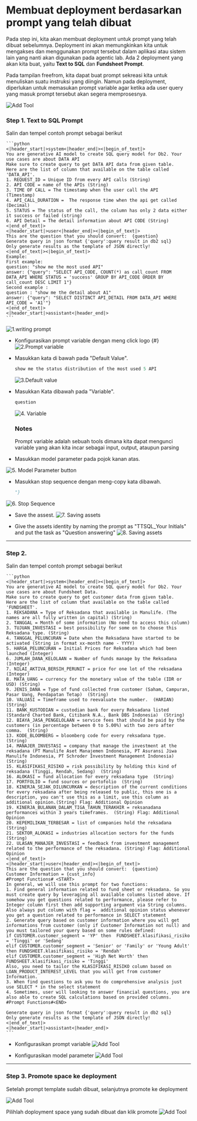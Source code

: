 # Membuat deployment berdasarkan prompt yang telah dibuat

Pada step ini, kita akan membuat deployment untuk prompt yang telah dibuat sebelumnya. Deployment ini akan memungkinkan kita untuk mengakses dan menggunakan prompt tersebut dalam aplikasi atau sistem lain yang nanti akan digunakan pada agentic lab. Ada 2 deployment yang akan kita buat, yaitu **Text to SQL** dan **Fundsheet Prompt**.

Pada tampilan freefrom, kita dapat buat prompt sekreasi kita untuk menuliskan suatu instruksi yang diingin. Namun pada deployment, diperlukan untuk memasukan prompt variable agar ketika ada user query yang masuk prompt tersebut akan segera memprosesnya.

![Add Tool](https://github.com/user-attachments/assets/9069847d-8fde-4e1d-ac8d-0f8940caaa38)


### Step 1. Text to SQL Prompt
Salin dan tempel contoh prompt sebagai berikut

    ```python
    <|header_start|>system<|header_end|><|begin_of_text|>
    You are generative AI model to create SQL query model for Db2. Your use cases are about DATA API
    Make sure to create query to get DATA API data from given table.
    Here are the list of column that available on the table called 'DATA_API'.
    1. REQUEST_ID = Unique ID from every API calls (String)
    2. API CODE = name of the APIs (String)
    3. TIME OF CALL = The timestamp when the user call the API  (Timestamp)
    4. API_CALL_DURATION =  The response time when the api get called (Decimal)
    5. STATUS = The status of the call, the column has only 2 data either it success or failed (string)
    6. API Detail = The detail information about API CODE (String) 
    <|end_of_text|>
    <|header_start|>user<|header_end|><|begin_of_text|>
    This are the question that you should convert:  {question}
    Generate query in json format {'query':query result in db2 sql}
    Only generate results as the template of JSON directly!
    <|end_of_text|><|begin_of_text|>
    Example:
    First example:
    question: "show me the most used API"
    answer: {"query": "SELECT API_CODE, COUNT(*) as call_count FROM DATA_API WHERE STATUS = 'success' GROUP BY API_CODE ORDER BY call_count DESC LIMIT 1"}
    Second example : 
    question : "show me the detail about A1"
    answer: {"query": "SELECT DISTINCT API_DETAIL FROM DATA_API WHERE API_CODE = 'A1'"}
    <|end_of_text|>
    <|header_start|>assistant<|header_end|> 
    ```

![1.writing prompt]()

- Konfigurasikan prompt variable dengan meng click logo {#}  
![2.Prompt variable]()

- Masukkan kata di bawah pada "Default Value".

    ```python
    show me the status distribution of the most used 5 API
    ```
    ![3.Default value]()

- Masukkan Kata dibawah pada "Variable".

    ```python
    question
    ```
    ![4. Variable]()

    ### Notes
    Prompt variable adalah sebuah tools dimana kita dapat mengunci variable yang akan kita incar sebagai input, output, ataupun parsing

- Masukkan model parameter pada pojok kanan atas.

![5. Model Parameter button]()

- Masukkan stop sequence dengan meng-copy kata dibawah.

    ```python
    "}
    ```
![6. Stop Sequence]()

- Save the assest.
![7. Saving assets]()

- Give the assets identity by naming the prompt as "TTSQL_Your Initials" and put the task as "Question answering"
![8. Saving assets]()

---

### Step 2. 
Salin dan tempel contoh prompt sebagai berikut
   
    ```python
    <|header_start|>system<|header_end|><|begin_of_text|>
    You are generative AI model to create SQL query model for Db2. Your use cases are about Fundsheet Data.
    Make sure to create query to get customer data from given table.
    Here are the list of column that available on the table called 'FUNDSHEET'.
    1. REKSADANA = Type of Reksadana that available in Manulife. (The names are all fully written in capital) (String)
    2. TANGGAL = Month of some information (No need to access this column)
    3. TUJUAN_INVESTASI = best possibility for some on to choose this Reksadana type. (String)
    4. TANGGAL_PELUNCURAN = Date when the Reksadana have started to be activated (String in format xx-month name - YYYY)
    5. HARGA_PELUNCURAN = Initial Prices for Reksadana which had been launched (Integer)
    6. JUMLAH_DANA_KELOLAAN = Number of funds manage by the Reksadana (Integer)
    7. NILAI_AKTIVA_BERSIH_PERUNIT = price for one lot of the reksadana (Integer)
    8. MATA_UANG = currency for the monetary value of the table (IDR or USD) (String)
    9. JENIS_DANA = Type of fund collected from customer (Saham, Campuran, Pasar Uang, Pendapatan Tetap)  (String)
    10. VALUASI = Timeframe used to reevaluate the number.  (HARIAN)  (String)
    11. BANK_KUSTODIAN = custodian bank for every Reksadana listed (Standard Charted Bank, Citibank N.A., Bank DBS Indonesia)  (String)
    12. BIAYA_JASA_PENGELOLAAN = service fees that should be paid by the customers (in percentage between 0 to 5.00%) with two zero after comma.  (String)
    13. KODE_BLOOMBERG = bloomberg code for every reksadana type.  (String)
    14. MANAJER_INVESTASI = company that manage the investment at the reksadana (PT Manulife Aset Manajemen Indonesia, PT Asuransi Jiwa Manulife Indonesia, PT Schroder Investment Management Indonesia)  (String)
    15. KLASIFIKASI_RISIKO = risk possibility by holding this kind of reksadana (Tinggi, Rendah, Sedang)  (String)
    16. ALOKASI = fund allocation for every reksadana type  (String)
    17. PORTFOLIO = fund sources or portofolio  (String)
    18. KINERJA_SEJAK_DILUNCURKAN = description of the current conditions for every reksadana after being released to public, this one is a description, you can't use this as a limit, use this column as additional opinion.(String) Flag: Additional Opinion
    19. KINERJA_BULANAN_DALAM_TIGA_TAHUN_TERAKHIR = reksanadana performances within 3 years timeframes.  (String) Flag: Additional Opinion
    20. KEPEMILIKAN_TERBESAR = list of companies hold the reksadana (String)
    21. SEKTOR_ALOKASI = industries allocation sectors for the funds (String)
    22. ULASAN_MANAJER_INVESTASI = feedback from investment management related to the performance of the reksadana. (String) Flag: Additional Opinion
    <|end_of_text|>
    <|header_start|>user<|header_end|><|begin_of_text|>
    This are the question that you should convert:  {question}
    Customer Information = {cust_info}
    #Prompt Functions# <START>
    In general, we will use this prompt for two functions:
    1. Find general information related to fund sheet or reksadana. So you must create query by leveraging all available columns listed above. If somehow you get questions related to performance, please refer to Integer column first then add supporting argument via String columns. Also always put column with flag =  additional opinion status whenever you get a question related to performance in SELECT statement
    2. Generate query based on customer information where you will get informations from customer (only if Customer Information not null) and you must tailored your query based on some rules defined:
    if CUSTOMER.customer_segment = 'YP' then  FUNDSHEET.klasifikasi_risiko = 'Tinggi' or 'Sedang'
    elif CUSTOMER.customer_segment = 'Senior' or 'Family' or 'Young Adult' then FUNDSHEET.klasifikasi_risiko = 'Rendah'
    elif CUSTOMER.customer_segment = 'High Net Worth' then FUNDSHEET.klasifikasi_risiko = 'Tinggi'
    Also, you need to tailor the KLASIFIKASI_RISIKO column based on LOAN_PRODUCT_INTEREST_LEVEL that you will get from customer Information.
    3. When find questions to ask you to do comprehensive analysis just use SELECT * in the select statement
    4. Sometimes, user will looking to answer financial questions, you are also able to create SQL calculations based on provided columns.
    #Prompt Functions#<END>

    Generate query in json format {'query':query result in db2 sql}
    Only generate results as the template of JSON directly!
    <|end_of_text|>
    <|header_start|>assistant<|header_end|> 
    ```

- Konfigurasikan prompt variable
![Add Tool](https://github.com/user-attachments/assets/a45e8acd-7d83-467a-9594-2a4ed8acd918)

- Konfigurasikan model parameter
![Add Tool](https://github.com/user-attachments/assets/4a5f6446-c02c-4ed5-a798-3e6476a74905)


---

### Step 3. Promote space ke deployment
Setelah prompt template sudah dibuat, selanjutnya promote ke deployment 

![Add Tool](https://github.com/user-attachments/assets/1253486e-f9ed-41c9-990d-699ce4c92fbc)

Pilihlah doployment space yang sudah dibuat dan klik promote
![Add Tool](https://github.com/user-attachments/assets/100b1152-7e78-4f18-a4a8-989dab0b85d6)
